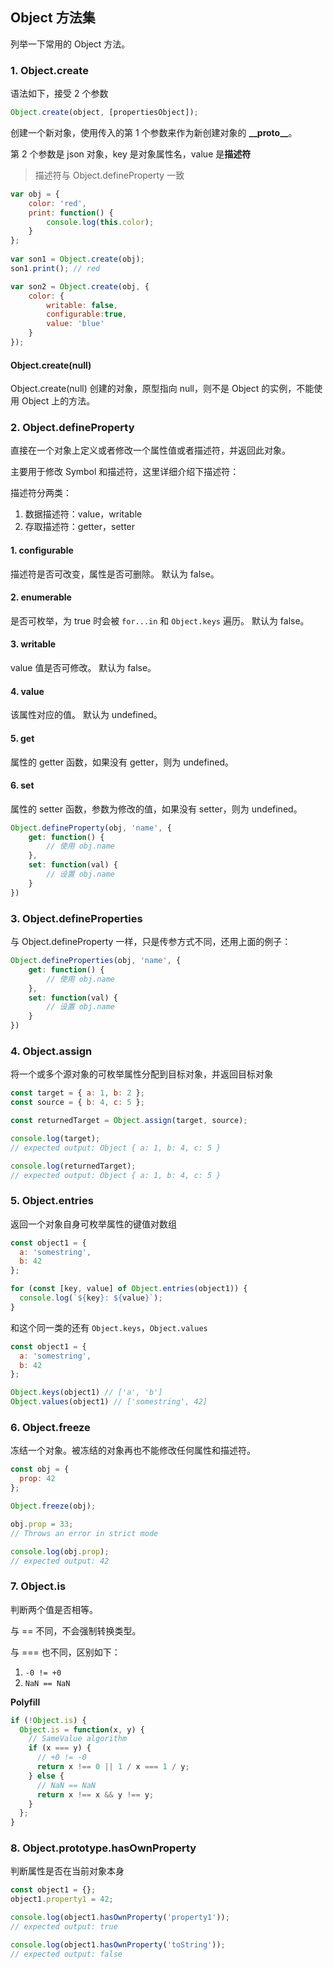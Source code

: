 ## Object 方法集

列举一下常用的 Object 方法。

### 1. Object.create

语法如下，接受 2 个参数

```js
Object.create(object, [propertiesObject]);
```

创建一个新对象，使用传入的第 1 个参数来作为新创建对象的 **\_\_proto\_\_**。

第 2 个参数是 json 对象，key 是对象属性名，value 是**描述符**

> 描述符与 Object.defineProperty 一致

```js
var obj = {
    color: 'red',
    print: function() {
        console.log(this.color);
    }
};
​
var son1 = Object.create(obj);
son1.print(); // red

var son2 = Object.create(obj, {
    color: {
        writable: false,
        configurable:true,
        value: 'blue'
    }
});

```

#### Object.create(null)

Object.create(null) 创建的对象，原型指向 null，则不是 Object 的实例，不能使用 Object 上的方法。

### 2. Object.defineProperty

直接在一个对象上定义或者修改一个属性值或者描述符，并返回此对象。

主要用于修改 Symbol 和描述符，这里详细介绍下描述符：

描述符分两类：

1. 数据描述符：value，writable
2. 存取描述符：getter，setter

#### 1. configurable

描述符是否可改变，属性是否可删除。
默认为 false。

#### 2. enumerable

是否可枚举，为 true 时会被 `for...in` 和 `Object.keys` 遍历。
默认为 false。

#### 3. writable

value 值是否可修改。
默认为 false。

#### 4. value

该属性对应的值。
默认为 undefined。

#### 5. get

属性的 getter 函数，如果没有 getter，则为 undefined。

#### 6. set

属性的 setter 函数，参数为修改的值，如果没有 setter，则为 undefined。

```js
Object.defineProperty(obj, 'name', {
    get: function() {
        // 使用 obj.name
    },
    set: function(val) {
        // 设置 obj.name
    }
})
```

### 3. Object.defineProperties

与 Object.defineProperty 一样，只是传参方式不同，还用上面的例子：

```js
Object.defineProperties(obj, 'name', {
    get: function() {
        // 使用 obj.name
    },
    set: function(val) {
        // 设置 obj.name
    }
})
```

### 4. Object.assign

将一个或多个源对象的可枚举属性分配到目标对象，并返回目标对象

```js
const target = { a: 1, b: 2 };
const source = { b: 4, c: 5 };

const returnedTarget = Object.assign(target, source);

console.log(target);
// expected output: Object { a: 1, b: 4, c: 5 }

console.log(returnedTarget);
// expected output: Object { a: 1, b: 4, c: 5 }
```

### 5. Object.entries

返回一个对象自身可枚举属性的键值对数组

```js
const object1 = {
  a: 'somestring',
  b: 42
};

for (const [key, value] of Object.entries(object1)) {
  console.log(`${key}: ${value}`);
}
```

和这个同一类的还有 `Object.keys`，`Object.values`

```js
const object1 = {
  a: 'somestring',
  b: 42
};

Object.keys(object1) // ['a', 'b']
Object.values(object1) // ['somestring', 42]
```

### 6. Object.freeze

冻结一个对象。被冻结的对象再也不能修改任何属性和描述符。

```js
const obj = {
  prop: 42
};

Object.freeze(obj);

obj.prop = 33;
// Throws an error in strict mode

console.log(obj.prop);
// expected output: 42
```

### 7. Object.is

判断两个值是否相等。

与 == 不同，不会强制转换类型。

与 === 也不同，区别如下：

1. `-0 != +0`
2. `NaN == NaN`

**Polyfill**

```js
if (!Object.is) {
  Object.is = function(x, y) {
    // SameValue algorithm
    if (x === y) {
      // +0 != -0
      return x !== 0 || 1 / x === 1 / y;
    } else {
      // NaN == NaN
      return x !== x && y !== y;
    }
  };
}
```

### 8.  Object.prototype.hasOwnProperty

判断属性是否在当前对象本身

```js
const object1 = {};
object1.property1 = 42;

console.log(object1.hasOwnProperty('property1'));
// expected output: true

console.log(object1.hasOwnProperty('toString'));
// expected output: false
```
